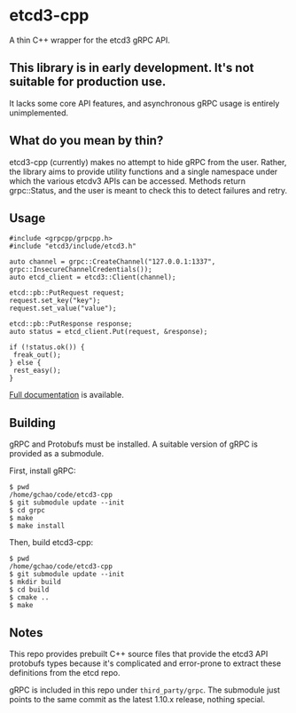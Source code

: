# etcd3-cpp
A thin C++ wrapper for the etcd3 gRPC API.

## This library is in early development. It's not suitable for production use.
It lacks some core API features, and asynchronous gRPC usage is entirely unimplemented.

## What do you mean by thin?
etcd3-cpp (currently) makes no attempt to hide gRPC from the user. Rather, 
the library aims to provide utility functions and a single namespace under 
which the various etcdv3 APIs can be accessed. Methods return grpc::Status, 
and the user is meant to check this to detect failures and retry.

## Usage

```
#include <grpcpp/grpcpp.h>
#include "etcd3/include/etcd3.h"

auto channel = grpc::CreateChannel("127.0.0.1:1337", grpc::InsecureChannelCredentials());
auto etcd_client = etcd3::Client(channel);

etcd::pb::PutRequest request;
request.set_key("key");
request.set_value("value");

etcd::pb::PutResponse response;
auto status = etcd_client.Put(request, &response);

if (!status.ok()) {
 freak_out(); 
} else {
 rest_easy();
}
```
[Full documentation](https://coreos.com/etcd/docs/latest/dev-guide/api_reference_v3.html) is available.

## Building
gRPC and Protobufs must be installed. A suitable version of gRPC is provided as a submodule.

First, install gRPC:
```
$ pwd
/home/gchao/code/etcd3-cpp
$ git submodule update --init
$ cd grpc
$ make
$ make install
```

Then, build etcd3-cpp:
```
$ pwd
/home/gchao/code/etcd3-cpp
$ git submodule update --init
$ mkdir build
$ cd build
$ cmake ..
$ make
```

## Notes
This repo provides prebuilt C++ source files that provide the etcd3 API 
protobufs types because it's complicated and error-prone to extract 
these definitions from the etcd repo.


gRPC is included in this repo under `third_party/grpc`. The submodule just
points to the same commit as the latest 1.10.x release, nothing special.


